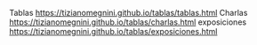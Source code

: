 Tablas https://tizianomegnini.github.io/tablas/tablas.html
Charlas https://tizianomegnini.github.io/tablas/charlas.html
exposiciones https://tizianomegnini.github.io/tablas/exposiciones.html
